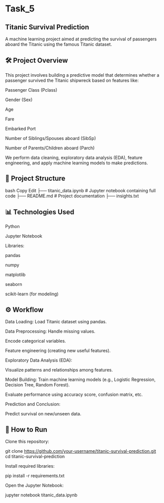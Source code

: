 # Task_5
## Titanic Survival Prediction
A machine learning project aimed at predicting the survival of passengers aboard the Titanic using the famous Titanic dataset.

## 🛠 Project Overview
This project involves building a predictive model that determines whether a passenger survived the Titanic shipwreck based on features like:

Passenger Class (Pclass)

Gender (Sex)

Age

Fare

Embarked Port

Number of Siblings/Spouses aboard (SibSp)

Number of Parents/Children aboard (Parch)

We perform data cleaning, exploratory data analysis (EDA), feature engineering, and apply machine learning models to make predictions.

## 📂 Project Structure
bash Copy Edit ├── titanic_data.ipynb # Jupyter notebook containing full code ├── README.md # Project documentation ├── insights.txt

## 📊 Technologies Used
Python

Jupyter Notebook

Libraries:

pandas

numpy

matplotlib

seaborn

scikit-learn (for modeling)

## ⚙️ Workflow
Data Loading: Load Titanic dataset using pandas.

Data Preprocessing:
Handle missing values.

Encode categorical variables.

Feature engineering (creating new useful features).

Exploratory Data Analysis (EDA):

Visualize patterns and relationships among features.

Model Building:
Train machine learning models (e.g., Logistic Regression, Decision Tree, Random Forest).

Evaluate performance using accuracy score, confusion matrix, etc.

Prediction and Conclusion:

Predict survival on new/unseen data.

## 🚀 How to Run
Clone this repository:

git clone https://github.com/your-username/titanic-survival-prediction.git
cd titanic-survival-prediction

Install required libraries:

pip install -r requirements.txt

Open the Jupyter Notebook:

jupyter notebook titanic_data.ipynb
